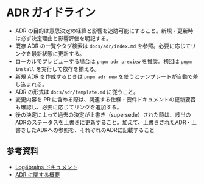 # ADR ガイドライン

- ADR の目的は意思決定の経緯と影響を追跡可能にすること。新規・更新時は必ず決定理由と影響評価を明記する。
- 既存 ADR の一覧やタグ検索は `docs/adr/index.md` を参照。必要に応じてリンクを最新状態に更新する。
- ローカルでプレビューする場合は `pnpm adr preview` を推奨。初回は `pnpm install` を実行して依存を揃える。
- 新規 ADR を作成するときは `pnpm adr new` を使うとテンプレートが自動で差し込まれる。
- ADR の形式は `docs/adr/template.md` に従うこと。
- 変更内容を PR に含める際は、関連する仕様・要件ドキュメントの更新要否も確認し、必要に応じてリンクを追加する。
- 後の決定によって過去の決定が上書き（supersede）された時は、該当のADRのステータスを上書きに更新すること。加えて、上書きされたADR・上書きしたADRへの参照を、それぞれのADRに記載すること

## 参考資料

- [Log4brains ドキュメント](https://github.com/thomvaill/log4brains/tree/develop#readme)
- [ADR に関する概要](https://adr.github.io/)
